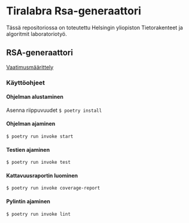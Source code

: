 # Tiralabra Rsa-generaattori

Tässä repositoriossa on toteutettu Helsingin yliopiston Tietorakenteet ja algoritmit laboratoriotyö.

## RSA-generaattori

[Vaatimusmäärittely](./dokumentaatio/vaatimusmaarittely.md)

### Käyttöohjeet

#### Ohjelman alustaminen

Asenna riippuvuudet
    ```
    $ poetry install
    ```

#### Ohjelman ajaminen
```
$ poetry run invoke start
```

#### Testien ajaminen
```
$ poetry run invoke test
```

#### Kattavuusraportin luominen
```
$ poetry run invoke coverage-report
```

#### Pylintin ajaminen
```
$ poetry run invoke lint
```
